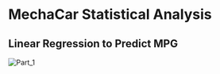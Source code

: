 # MechaCar Statistical Analysis

## Linear Regression to Predict MPG

![Part_1](https://user-images.githubusercontent.com/115508658/218277486-6c05bd2f-8cd9-4520-a097-5cf73cdd2c65.png)
